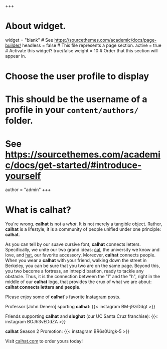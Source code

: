 +++
# About widget.
widget = "blank"  # See https://sourcethemes.com/academic/docs/page-builder/
headless = false  # This file represents a page section.
active = true  # Activate this widget? true/false
weight = 10  # Order that this section will appear in.

# Choose the user profile to display
# This should be the username of a profile in your `content/authors/` folder.
# See https://sourcethemes.com/academic/docs/get-started/#introduce-yourself
author = "admin"
+++

# What is calhat?

You're wrong. **calhat** is not a *what*. It is not merely a tangible object. Rather, **calhat** is a lifestyle; it is a community of people unified under one principle: **calhat**.

As you can tell by our suave cursive font, **calhat** connects letters. Specifically, we unite our two grand ideas: [cal](https://www.berkeley.edu), the university we know and love, and [hat](https://en.wikipedia.org/wiki/Hat), our favorite accessory. Moreover, **calhat** connects people. When you wear a **calhat** with your friend, walking down the street in Berkeley, you can be sure that you two are on the same page. Beyond this, you two become a fortress, an intrepid bastion, ready to tackle any obstacle. Thus, it is the connection between the "l" and the "h", right in the middle of our **calhat** logo, that provides the crux of what we are about: **calhat connects letters and people.**

Please enjoy some of **calhat**'s favorite [Instagram](https://www.instagram.com/officialcalhat) posts.

Professor [John Denero] sporting **calhat**:
{{< instagram BM-j9ziDdgt >}}

Friends supporting **calhat** and **slughat** (our UC Santa Cruz franchise):
{{< instagram BOJh3vEDdZA >}}

**calhat** Season 2 Promotion:
{{< instagram BR6s0Urgk-5 >}}

Visit [calhat.com](http://calhat.com) to order yours today!

